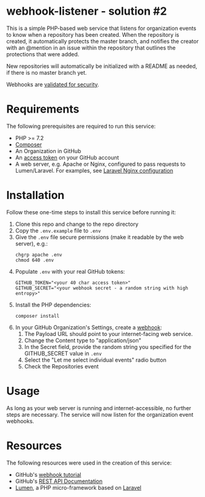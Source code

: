 # webhook-listener - solution #2

This is a simple PHP-based web service that listens for organization events to know when a repository has been created.  When the repository is created, it automatically protects the master branch, and notifies the creator with an @mention in an issue within the repository that outlines the protections that were added.

New repositories will automatically be initialized with a README as needed, if there is no master branch yet.

Webhooks are [validated for security](https://developer.github.com/webhooks/securing/).

# Requirements
The following prerequisites are required to run this service:
* PHP >= 7.2
* [Composer](https://getcomposer.org)
* An Organization in GitHub
* An [access token](https://help.github.com/en/github/authenticating-to-github/creating-a-personal-access-token-for-the-command-line) on your GitHub account
* A web server, e.g. Apache or Nginx, configured to pass requests to Lumen/Laravel.  For examples, see [Laravel Nginx configuration](https://laravel.com/docs/6.x/deployment#nginx)

# Installation
Follow these one-time steps to install this service before running it:
1. Clone this repo and change to the repo directory
1. Copy the `.env.example` file to `.env`
1. Give the `.env` file secure permissions (make it readable by the web server), e.g.:
    ```
    chgrp apache .env 
    chmod 640 .env
    ```
1. Populate `.env` with your real GitHub tokens:
    ```
    GITHUB_TOKEN="<your 40 char access token>"
    GITHUB_SECRET="<your webhook secret - a random string with high entropy>"
    ```
1. Install the PHP dependencies:
    ```
    composer install
    ```
1. In your GitHub Organization's Settings, create a [webhook](https://developer.github.com/webhooks/):
   1. The Payload URL should point to your internet-facing web service.
   1. Change the Content type to "application/json"
   1. In the Secret field, provide the random string you specified for the GITHUB_SECRET value in `.env`
   1. Select the "Let me select individual events" radio button
   1. Check the Repositories event

# Usage
As long as your web server is running and internet-accessible, no further steps are necessary. The service will now listen for the organization event webhooks.

# Resources
The following resources were used in the creation of this service:
* GitHub's [webhook tutorial](https://developer.github.com/webhooks/)
* GitHub's [REST API Documentation](https://developer.github.com/v3/)
* [Lumen](https://lumen.laravel.com), a PHP micro-framework based on [Laravel](https://laravel.com)
